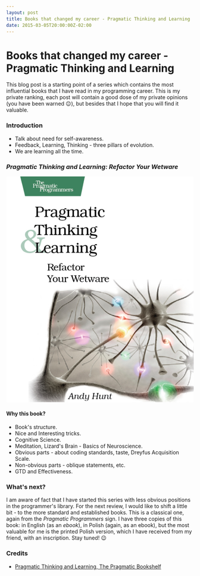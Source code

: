 ```yaml
---
layout: post
title: Books that changed my career - Pragmatic Thinking and Learning
date: 2015-03-05T20:00:00Z-02:00
---
```


# Books that changed my career - Pragmatic Thinking and Learning

<quote class="disclaimer">This blog post is a starting point of a series which contains the most influential books that I have read in my programming career. This is my private ranking, each post will contain a good dose of my private opinions (you have been warned :wink:), but besides that I hope that you will find it valuable.</quote>

### Introduction

- Talk about need for self-awareness.
- Feedback, Learning, Thinking - three pillars of evolution.
- We are learning all the time.

<h3 class="center"><em>Pragmatic Thinking and Learning: Refactor Your Wetware</em></h3>

<img alt="Seven Languages in Seven Weeks" src="/assets/PragmaticThinkingAndLearning.jpg" class="book" />

#### Why this book?

- Book's structure.
- Nice and Interesting tricks.
- Cognitive Science.
- Meditation, Lizard's Brain - Basics of Neuroscience.
- Obvious parts - about coding standards, taste, Dreyfus Acquisition Scale.
- Non-obvious parts - oblique statements, etc.
- GTD and Effectiveness.

### What's next?

I am aware of fact that I have started this series with less obvious positions in the programmer's library. For the next review, I would like to shift a little bit - to the more standard and established books. This is a classical one, again from the *Pragmatic Programmers* sign. I have three copies of this book: in English (as an *ebook*), in Polish (again, as an ebook), but the most valuable for me is the printed Polish version, which I have received from my friend, with an inscription. Stay tuned! :wink:

### Credits

- [Pragmatic Thinking and Learning, The Pragmatic Bookshelf](https://pragprog.com/book/ahptl/pragmatic-thinking-and-learning)
